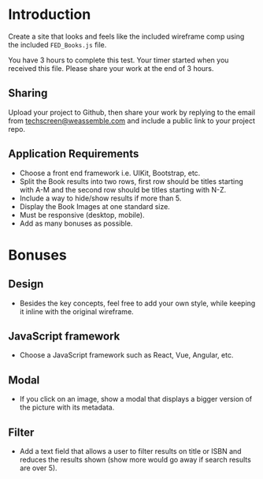 # Introduction
Create a site that looks and feels like the included wireframe comp using the included `FED_Books.js` file.  

You have 3 hours to complete this test. Your timer started when you received this file. Please share your work at the end of 3 hours.

## Sharing
Upload your project to Github, then share your work by replying to the email from techscreen@weassemble.com and include a public link to your project repo.

## Application Requirements
* Choose a front end framework i.e. UIKit, Bootstrap, etc.
* Split the Book results into two rows, first row should be titles starting with A-M and the second row should be titles starting with N-Z.
* Include a way to hide/show results if more than 5.
* Display the Book Images at one standard size.
* Must be responsive (desktop, mobile).
* Add as many bonuses as possible.

# Bonuses

## Design
* Besides the key concepts, feel free to add your own style, while keeping it inline with the original wireframe.

## JavaScript framework
* Choose a JavaScript framework such as React, Vue, Angular, etc.

## Modal
* If you click on an image, show a modal that displays a bigger version of the picture with its metadata.

## Filter
* Add a text field that allows a user to filter results on title or ISBN and reduces the results shown (show more would go away if search results are over 5).
